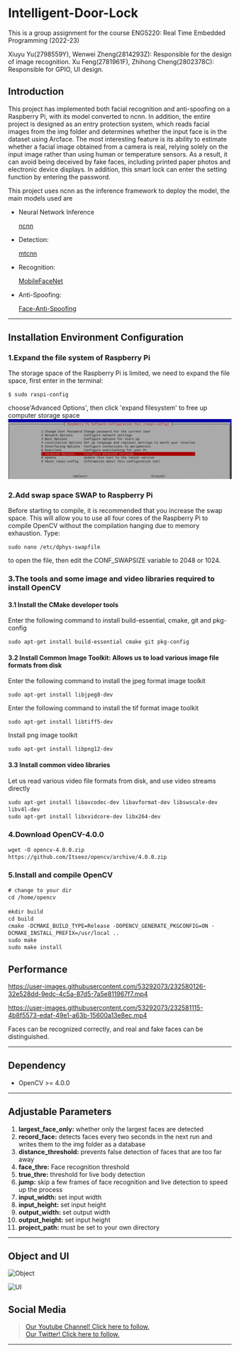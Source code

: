 # Intelligent-Door-Lock
This is a group assignment for the course ENG5220: Real Time Embedded Programming (2022-23)

Xiuyu Yu(2798559Y), Wenwei Zheng(2814293Z): Responsible for the design of image recognition.                                                                          Xu Feng(2781961F), Zhihong Cheng(2802378C): Responsible for GPIO, UI design.

## Introduction

This project has implemented both facial recognition and anti-spoofing on a Raspberry Pi, with its model converted to ncnn. In addition, the entire project is designed as an entry protection system, which reads facial images from the img folder and determines whether the input face is in the dataset using Arcface. The most interesting feature is its ability to estimate whether a facial image obtained from a camera is real, relying solely on the input image rather than using human or temperature sensors. As a result, it can avoid being deceived by fake faces, including printed paper photos and electronic device displays. In addition, this smart lock can enter the setting function by entering the password.

This project uses ncnn as the inference framework to deploy the model, the main models used are

- Neural Network Inference

  [ncnn](https://github.com/Tencent/ncnn)

- Detection:

  [mtcnn](https://kpzhang93.github.io/MTCNN_face_detection_alignment/index.html)

- Recognition: 

  [MobileFaceNet](https://github.com/deepinsight/insightface/issues/214)

-  Anti-Spoofing:

    [Face-Anti-Spoofing](https://github.com/minivision-ai/Silent-Face-Anti-Spoofing)

---

## Installation Environment Configuration
### 1.Expand the file system of Raspberry Pi
The storage space of the Raspberry Pi is limited, we need to expand the file space, first enter in the terminal:
```
$ sudo raspi-config
```
choose'Advanced Options', then click 'expand filesystem' to free up computer storage space
![expand_system](./picture/expand_system.jpg)
### 2.Add swap space SWAP to Raspberry Pi
Before starting to compile, it is recommended that you increase the swap space. This will allow you to use all four cores of the Raspberry Pi to compile OpenCV without the compilation hanging due to memory exhaustion. Type:
```
sudo nano /etc/dphys-swapfile
```
to open the file, then edit the CONF_SWAPSIZE variable to 2048 or 1024.
### 3.The tools and some image and video libraries required to install OpenCV
#### 3.1 Install the CMake developer tools
Enter the following command to install build-essential, cmake, git and pkg-config
```
sudo apt-get install build-essential cmake git pkg-config 
```
#### 3.2 Install Common Image Toolkit: Allows us to load various image file formats from disk
Enter the following command to install the jpeg format image toolkit
```
sudo apt-get install libjpeg8-dev 
```
Enter the following command to install the tif format image toolkit
```
sudo apt-get install libtiff5-dev 
```
Install png image toolkit
```
sudo apt-get install libpng12-dev
```
#### 3.3 Install common video libraries
Let us read various video file formats from disk, and use video streams directly
```
sudo apt-get install libavcodec-dev libavformat-dev libswscale-dev libv4l-dev
sudo apt-get install libxvidcore-dev libx264-dev
```
### 4.Download OpenCV-4.0.0
```
wget -O opencv-4.0.0.zip https://github.com/Itseez/opencv/archive/4.0.0.zip
```
### 5.Install and compile OpenCV
```
# change to your dir
cd /home/opencv

mkdir build
cd build
cmake -DCMAKE_BUILD_TYPE=Release -DOPENCV_GENERATE_PKGCONFIG=ON -DCMAKE_INSTALL_PREFIX=/usr/local ..
sudo make
sudo make install
```

## Performance


https://user-images.githubusercontent.com/53292073/232580126-32e528dd-9edc-4c5a-87d5-7a5e811967f7.mp4

https://user-images.githubusercontent.com/53292073/232581115-4b8f5573-edaf-49e1-a63b-15600a13e8ec.mp4

Faces can be recognized correctly, and real and fake faces can be distinguished.


---

## Dependency

- OpenCV >= 4.0.0 

---

## Adjustable Parameters

1. **largest_face_only:** whether only the largest faces are detected
2. **record_face:** detects faces every two seconds in the next run and writes them to the img folder as a database
3. **distance_threshold:** prevents false detection of faces that are too far away
4. **face_thre:** Face recognition threshold
5. **true_thre:** threshold for live body detection
6. **jump:** skip a few frames of face recognition and live detection to speed up the process
7. **input_width:** set input width 
8. **input_height:** set input height 
9. **output_width:** set output width 
10. **output_height:** set input height
11. **project_path:** must be set to your own directory

------
## Object and UI
![Object](https://user-images.githubusercontent.com/53292073/232586877-f13f32ed-0ef7-4d6d-a4a2-a97fb9cff62a.png)

![UI](https://user-images.githubusercontent.com/53292073/232586916-aa48ae67-ea54-4666-9793-996e22e44cfe.png)


## Social Media
>[Our Youtube Channel! Click here to follow.](https://www.youtube.com/channel/UCksbdr3oxr3xwcaTyatUlkw)   
>[Our Twitter! Click here to follow.](https://twitter.com/5220SmartLock) 
---



